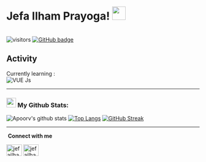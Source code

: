 # Jefa Ilham Prayoga! <img src="https://github.com/TheDudeThatCode/TheDudeThatCode/blob/master/Assets/Hi.gif" width="35" />

<br>
<img src="https://visitor-badge.laobi.icu/badge?page_id=jefailhamprayoga13" alt="visitors"/>  
<a href="https://github.com/jefailhamprayoga13?tab=followers">
    <img src="https://img.shields.io/github/followers/jefailhamprayoga13?tab=followers?label=blue&logo=github&style=for-the-badge" alt="GitHub badge" />
  </a>
  
## Activity
Currently learning : <br/> ![VUE Js](https://www.vectorlogo.zone/logos/vuejs/vuejs-icon.svg) 
<br/>



---
### <img src='https://media1.giphy.com/media/du3J3cXyzhj75IOgvA/giphy.gif?cid=ecf05e47x2g034i9pzwtzzsd3xgg2w9nr94t4tflbbgo3008&rid=giphy.gif' width='25' /> My Github Stats:
![Apoorv's github stats](https://github-readme-stats.vercel.app/api?username=jefailhamprayoga13&show_icons=true&title_color=ffc857&icon_color=8ac926&text_color=daf7dc&bg_color=151515&hide=issues&count_private=true&include_all_commits=true)
[![Top Langs](https://github-readme-stats.vercel.app/api/top-langs/?username=jefailhamprayoga13&layout=compact&text_color=daf7dc&bg_color=151515&hide=css,html,php)](https://github.com/jefailhamprayoga13/github-readme-stats)
[![GitHub Streak](https://github-readme-streak-stats.herokuapp.com/?user=jefailhamprayoga13&theme=dark)](https://git.io/streak-stats)




---

&nbsp;**Connect with me**
<p align="left">
<a href="https://twitter.com/JefaIlhamP" target="blank"><img align="center" src="https://www.vectorlogo.zone/logos/twitter/twitter-tile.svg" alt="jefailham" height="30" width="40" /></a>
<a href="https://instagram.com/jefa.ilham" target="blank"><img align="center" src="https://www.vectorlogo.zone/logos/instagram/instagram-icon.svg" alt="jefailham" height="30" width="40" /></a>
